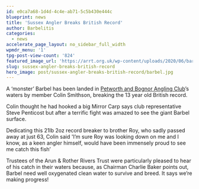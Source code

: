 ```yaml
---
id: e0ca7a68-1d4d-4c4e-ab71-5c5b430e444c
blueprint: news
title: 'Sussex Angler Breaks British Record'
author: Barbelitis
categories:
  - news
accelerate_page_layout: no_sidebar_full_width
wpmdr_menu: '1'
tpg-post-view-count: '824'
featured_image_url: 'https://arrt.org.uk/wp-content/uploads/2020/06/barbel.jpg'
slug: sussex-angler-breaks-british-record
hero_image: post/sussex-angler-breaks-british-record/barbel.jpg
---
```

<p>A ‘monster’ Barbel has been landed in <a href="http://sussexangling.co.uk" target="_blank" rel="noopener noreferrer">Petworth and Bognor Angling Club</a>’s waters by member Colin Smithson, breaking the 13 year old British record.</p>
<p>Colin thought he had hooked a big Mirror Carp says club representative Steve Penticost but after a terrific fight was amazed to see the giant Barbel surface.</p>
<p>Dedicating this 21lb 2oz record breaker to brother Roy, who sadly passed away at just 63, Colin said 'I’m sure Roy was looking down on me and I know, as a keen angler himself, would have been immensely proud to see me catch this fish’</p>
<p>Trustees of the Arun &amp; Rother Rivers Trust were particularly pleased to hear of his catch in their waters because, as Chairman Charlie Baker points out, Barbel need well oxygenated clean water to survive and breed. It says we’re making progress!</p>
